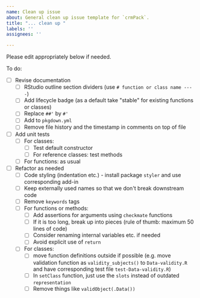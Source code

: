 ```yaml
---
name: Clean up issue
about: General clean up issue template for `crmPack`.
title: "... clean up "
labels: ''
assignees: ''

---
```


Please edit appropriately below if needed.

To do:

- [ ] Revise documentation
  - [ ] RStudio outline section dividers (use `# function or class name ----`)
  - [ ] Add lifecycle badge (as a default take "stable" for existing functions or classes)
  - [ ] Replace `##'` by `#'`
  - [ ] Add to `pkgdown.yml`
  - [ ] Remove file history and the timestamp in comments on top of file
- [ ] Add unit tests
  - [ ] For classes:
    - [ ] Test default constructor
    - [ ] For reference classes: test methods
  - [ ] For functions: as usual
- [ ] Refactor as needed
  - [ ] Code styling (indentation etc.) - install package `styler` and use corresponding add-in
  - [ ] Keep externally used names so that we don't break downstream code
  - [ ] Remove `keywords` tags
  - [ ] For functions or methods:
    - [ ] Add assertions for arguments using `checkmate` functions
    - [ ] If it is too long, break up into pieces (rule of thumb: maximum 50 lines of code)
    - [ ] Consider renaming internal variables etc. if needed
    - [ ] Avoid explicit use of `return`
  - [ ] For classes:
    - [ ] move function definitions outside if possible (e.g. move validation function as `validity_subjects()` to `Data-validity.R` and have corresponding test file `test-Data-validity.R`)
    - [ ] In `setClass` function, just use the `slots` instead of outdated `representation`
    - [ ] Remove things like `validObject(.Data())`
